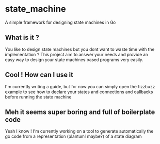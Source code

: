# state_machine
A simple framework for designing state machines in Go

## What is it ?

You like to design state machines but you dont want to waste time with the implementation ? 
This project aim to answer your needs and provide an easy way to design your state machines based programs very easily.

## Cool ! How can I use it

I'm currently writing a guide, but for now you can simply open the fizzbuzz example to see how to declare your states and connections and callbacks before running the state machine

## Meh it seems super boring and full of boilerplate code

Yeah I know ! I'm currently working on a tool to generate automatically the go code from a representation (plantuml maybe?) of a state diagram
